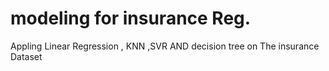 # modeling for insurance Reg. 
 Appling Linear Regression , KNN ,SVR AND decision tree on The insurance Dataset
